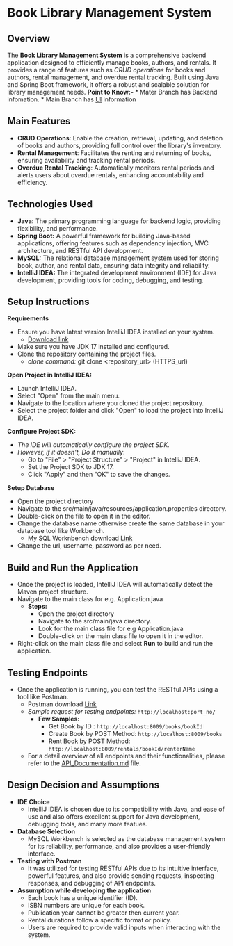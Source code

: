 # Book Library Management System

## Overview
The **Book Library Management System** is a comprehensive backend application designed to efficiently manage books, authors, and rentals. It provides a range of features such as *CRUD operations* for books and authors, rental management, and overdue rental tracking. Built using Java and Spring Boot framework, it offers a robust and scalable solution for library management needs.
**Point to Know:-**
    * Mater Branch has Backend infomation. 
    * Main Branch has [UI]() information

## Main Features
* **CRUD Operations**: Enable the creation, retrieval, updating, and deletion of books and authors, providing full control over the library's inventory.
* **Rental Management**: Facilitates the renting and returning of books, ensuring availability and tracking rental periods.
* **Overdue Rental Tracking**: Automatically monitors rental periods and alerts users about overdue rentals, enhancing accountability and efficiency.

## Technologies Used
* **Java:** The primary programming language for backend logic, providing flexibility, and performance.
* **Spring Boot:** A powerful framework for building Java-based applications, offering features such as dependency injection, MVC architecture, and RESTful API development.
* **MySQL:** The relational database management system used for storing book, author, and rental data, ensuring data integrity and reliability.
* **IntelliJ IDEA:** The integrated development environment (IDE) for Java development, providing tools for coding, debugging, and testing.

## Setup Instructions
**Requirements**
* Ensure you have latest version IntelliJ IDEA installed on your system.
   * [Download link](https://www.jetbrains.com/idea/download/)
* Make sure you have JDK 17 installed and configured.
* Clone the repository containing the project files.
    * *clone command:* git clone <repository_url> (HTTPS_url)

**Open Project in IntelliJ IDEA:**
* Launch IntelliJ IDEA.
* Select "Open" from the main menu.
* Navigate to the location where you cloned the project repository.
* Select the project folder and click "Open" to load the project into IntelliJ IDEA.

**Configure Project SDK:**
* *The IDE will automatically configure the project SDK.*
* *However, if it doesn't, Do it manually*:
  * Go to "File" > "Project Structure" > "Project" in IntelliJ IDEA.
  * Set the Project SDK to JDK 17.
  * Click "Apply" and then "OK" to save the changes.
    
**Setup Database**
* Open the project directory
* Navigate to the src/main/java/resources/application.properties directory.
* Double-click on the file to open it in the editor.
* Change the database name otherwise create the same database in your database tool like Workbench.
    * My SQL Worknbench download [Link](https://dev.mysql.com/downloads/workbench/)
* Change the url, username, password as per need.

## Build and Run the Application
* Once the project is loaded, IntelliJ IDEA will automatically detect the Maven project structure.
* Navigate to the main class for e.g. Application.java
   * **Steps:**
      * Open the project directory
      * Navigate to the src/main/java directory.
      * Look for the main class file for e.g Application.java
      * Double-click on the main class file to open it in the editor.
* Right-click on the main class file and select **Run** to build and run the application.

## Testing Endpoints
* Once the application is running, you can test the RESTful APIs using a tool like Postman.
  * Postman download [Link](https://www.postman.com/downloads/)
  * *Sample request for testing endpoints:* `http://localhost:port_no/`
    * **Few Samples:**
      * Get Book by ID : `http://localhost:8009/books/bookId`
      * Create Book by POST Method: `http://localhost:8009/books`
      * Rent Book by POST Method: `http://localhost:8009/rentals/bookId/renterName`
  * For a detail overview of all endpoints and their functionalities, please refer to the [API_Documentation.md](https://github.com/sunnysagar/Book-Library-System/blob/master/src/main/resources/API_Documentation.md) file.
## Design Decision and Assumptions
* **IDE Choice**
  * IntelliJ IDEA is chosen due to its compatibility with Java, and ease of use and also offers excellent support for Java development, debugging tools, and many more featues.
* **Database Selection**
  * MySQL Workbench is selected as the database management system for its reliability, performance, and also provides a user-friendly interface.
* **Testing with Postman**
  * It was utilized for testing RESTful APIs due to its intuitive interface, powerful features, and also provide sending requests, inspecting responses, and debugging of API endpoints.
* **Assumption while developing the application**
  * Each book has a unique identifier (ID).
  * ISBN numbers are unique for each book.
  * Publication year cannot be greater then current year.
  * Rental durations follow a specific format or policy.
  * Users are required to provide valid inputs when interacting with the system.
